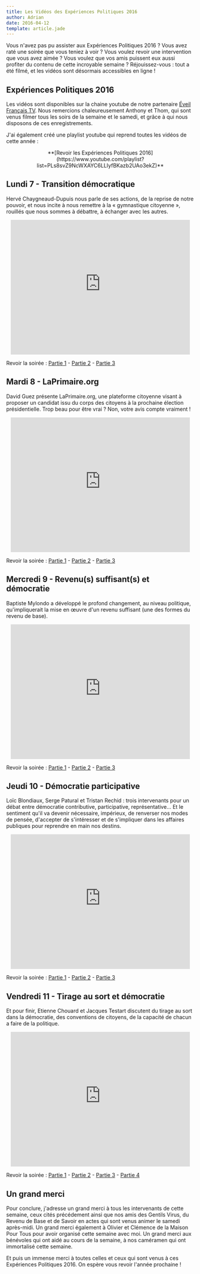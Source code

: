 ```yaml
---
title: Les Vidéos des Expériences Politiques 2016
author: Adrian
date: 2016-04-12
template: article.jade
---
```


Vous n'avez pas pu assister aux Expériences Politiques 2016 ? Vous avez raté une soirée que vous teniez à voir ? Vous voulez revoir une intervention que vous avez aimée ? Vous voulez que vos amis puissent eux aussi profiter du contenu de cette incroyable semaine ? Réjouissez-vous : tout a été filmé, et les vidéos sont désormais accessibles en ligne !

## Expériences Politiques 2016

Les vidéos sont disponibles sur la chaine youtube de notre partenaire [Éveil Français TV](https://www.youtube.com/channel/UCfRckV9hfxUltP4LhLq46pw/videos). Nous remercions chaleureusement Anthony et Thom, qui sont venus filmer tous les soirs de la semaine et le samedi, et grâce à qui nous disposons de ces enregistrements.

J'ai également créé une playlist youtube qui reprend toutes les vidéos de cette année :

<p style="text-align: center;">**[Revoir les Expériences Politiques 2016](https://www.youtube.com/playlist?list=PLs8svZ9NcWXAYC6LLIyfBKazb2UAo3ekZ)**</p>

## Lundi 7 - Transition démocratique

Hervé Chaygneaud-Dupuis nous parle de ses actions, de la reprise de notre pouvoir, et nous incite à nous remettre à la « gymnastique citoyenne », rouillés que nous sommes à débattre, à échanger avec les autres.

<p style="text-align: center;"><iframe width="480" height="360" src="https://www.youtube-nocookie.com/embed/6NDZ0Ql0S-Q" frameborder="0" allowfullscreen></iframe></p>

Revoir la soirée : [Partie 1](https://www.youtube.com/watch?v=6NDZ0Ql0S-Q) - [Partie 2](https://www.youtube.com/watch?v=OIwkhBPv4J0) - [Partie 3](https://www.youtube.com/watch?v=480cNYo4od4)

## Mardi 8 - LaPrimaire.org

David Guez présente LaPrimaire.org, une plateforme citoyenne visant à proposer un candidat issu du corps des citoyens à la prochaine élection présidentielle. Trop beau pour être vrai ? Non, votre avis compte vraiment !

<p style="text-align: center;"><iframe width="480" height="360" src="https://www.youtube-nocookie.com/embed/5QFO7u27bmI" frameborder="0" allowfullscreen></iframe></p>

Revoir la soirée : [Partie 1](https://www.youtube.com/watch?v=5QFO7u27bmI) - [Partie 2](https://www.youtube.com/watch?v=97XBua_scpc) - [Partie 3](https://www.youtube.com/watch?v=mEbpP6Iidkc)

## Mercredi 9 - Revenu(s) suffisant(s) et démocratie

Baptiste Mylondo a développé le profond changement, au niveau politique, qu'impliquerait la mise en œuvre d'un revenu suffisant (une des formes du revenu de base).

<p style="text-align: center;"><iframe width="480" height="360" src="https://www.youtube-nocookie.com/embed/_q2bU9uHJlA" frameborder="0" allowfullscreen></iframe></p>

Revoir la soirée : [Partie 1](https://www.youtube.com/watch?v=_q2bU9uHJlA) - [Partie 2](https://www.youtube.com/watch?v=COFihd7h7hc) - [Partie 3](https://www.youtube.com/watch?v=rjCcVD_0d9s)

## Jeudi 10 - Démocratie participative

Loïc Blondiaux, Serge Patural et Tristan Rechid : trois intervenants pour un débat entre démocratie contributive, participative, représentative... Et le sentiment qu'il va devenir nécessaire, impérieux, de renverser nos modes de pensée, d'accepter de s'intéresser et de s'impliquer dans les affaires publiques pour reprendre en main nos destins.

<p style="text-align: center;"><iframe width="480" height="360" src="https://www.youtube-nocookie.com/embed/WOerR5YgHfE" frameborder="0" allowfullscreen></iframe></p>

Revoir la soirée : [Partie 1](https://www.youtube.com/watch?v=WOerR5YgHfE) - [Partie 2](https://www.youtube.com/watch?v=HZoTQ5YZfHo) - [Partie 3](https://www.youtube.com/watch?v=RD8UX4CSIvQ)

## Vendredi 11 - Tirage au sort et démocratie

Et pour finir, Etienne Chouard et Jacques Testart discutent du tirage au sort dans la démocratie, des conventions de citoyens, de la capacité de chacun a faire de la politique.

<p style="text-align: center;"><iframe width="480" height="360" src="https://www.youtube-nocookie.com/embed/kuqIkMqU-OU" frameborder="0" allowfullscreen></iframe></p>

Revoir la soirée : [Partie 1](https://www.youtube.com/watch?v=kuqIkMqU-OU) - [Partie 2](https://www.youtube.com/watch?v=s3HtBoTxF8A) - [Partie 3](https://www.youtube.com/watch?v=23_k2mtz-4c) - [Partie 4](https://www.youtube.com/watch?v=_xcd_qVeqMs)

## Un grand merci

Pour conclure, j'adresse un grand merci à tous les intervenants de cette semaine, ceux cités précédement ainsi que nos amis des Gentils Virus, du Revenu de Base et de Savoir en actes qui sont venus animer le samedi après-midi. Un grand merci également à Olivier et Clémence de la Maison Pour Tous pour avoir organisé cette semaine avec moi. Un grand merci aux bénévoles qui ont aidé au cours de la semaine, à nos caméramen qui ont immortalisé cette semaine.

Et puis un immense merci à toutes celles et ceux qui sont venus à ces Expériences Politiques 2016. On espère vous revoir l'année prochaine !

